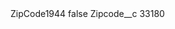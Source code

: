 <?xml version="1.0" encoding="UTF-8"?>
<CustomMetadata xmlns="http://soap.sforce.com/2006/04/metadata" xmlns:xsi="http://www.w3.org/2001/XMLSchema-instance" xmlns:xsd="http://www.w3.org/2001/XMLSchema">
    <label>ZipCode1944</label>
    <protected>false</protected>
    <values>
        <field>Zipcode__c</field>
        <value xsi:type="xsd:string">33180</value>
    </values>
</CustomMetadata>
